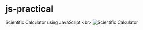 # js-practical
Scientific Calculator using JavaScript <br\>
![Scientific Calculator](https://user-images.githubusercontent.com/41836849/151788694-0d1b39c0-83bf-4ab4-bc24-8b81e86db7bb.png)
